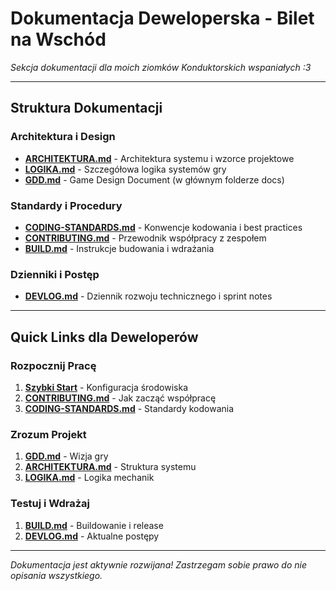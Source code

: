 # Dokumentacja Deweloperska - Bilet na Wschód

*Sekcja dokumentacji dla moich ziomków Konduktorskich wspaniałych :3*

---

## Struktura Dokumentacji

### Architektura i Design
- **[ARCHITEKTURA.md](ARCHITEKTURA.md)** - Architektura systemu i wzorce projektowe
- **[LOGIKA.md](LOGIKA.md)** - Szczegółowa logika systemów gry
- **[GDD.md](../GDD.md)** - Game Design Document (w głównym folderze docs)

### Standardy i Procedury
- **[CODING-STANDARDS.md](CODING-STANDARDS.md)** - Konwencje kodowania i best practices
- **[CONTRIBUTING.md](CONTRIBUTING.md)** - Przewodnik współpracy z zespołem
- **[BUILD.md](BUILD.md)** - Instrukcje budowania i wdrażania

### Dzienniki i Postęp
- **[DEVLOG.md](DEVLOG.md)** - Dziennik rozwoju technicznego i sprint notes

---

## Quick Links dla Deweloperów

### Rozpocznij Pracę
1. **[Szybki Start](../QUICKSTART.md#dla-deweloperów)** - Konfiguracja środowiska
2. **[CONTRIBUTING.md](CONTRIBUTING.md)** - Jak zacząć współpracę
3. **[CODING-STANDARDS.md](CODING-STANDARDS.md)** - Standardy kodowania

### Zrozum Projekt
1. **[GDD.md](../GDD.md)** - Wizja gry
2. **[ARCHITEKTURA.md](ARCHITEKTURA.md)** - Struktura systemu  
3. **[LOGIKA.md](LOGIKA.md)** - Logika mechanik

### Testuj i Wdrażaj
1. **[BUILD.md](BUILD.md)** - Buildowanie i release
2. **[DEVLOG.md](DEVLOG.md)** - Aktualne postępy

---

*Dokumentacja jest aktywnie rozwijana! Zastrzegam sobie prawo do nie opisania wszystkiego.*
